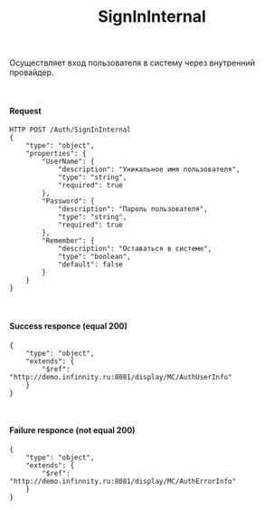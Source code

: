 ﻿---
layout: default
title: SignInInternal
position: 7
categories: 
tags: 
---

Осуществляет вход пользователя в систему через внутренний провайдер.

   

#### Request

```
HTTP POST /Auth/SignInInternal
{
	"type": "object",
	"properties": {
		"UserName": {
			"description": "Уникальное имя пользователя",
			"type": "string",
			"required": true
		},
		"Password": {
			"description": "Пароль пользователя",
			"type": "string",
			"required": true
		},
		"Remember": {
			"description": "Оставаться в системе",
			"type": "boolean",
			"default": false
		}
	}
}
```

   

#### Success responce (equal 200)

```
{
	"type": "object",
	"extends": {
		"$ref": "http://demo.infinnity.ru:8081/display/MC/AuthUserInfo"
	}
}
```

   

#### Failure responce (not equal 200)

```
{
	"type": "object",
	"extends": {
		"$ref": "http://demo.infinnity.ru:8081/display/MC/AuthErrorInfo"
	}
}
```

 

 

